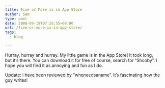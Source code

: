 ```yaml
---
title: Five or More is in App Store
author: Sam
type: post
date: 2008-09-19T07:26:55+00:00
url: /five-or-more-is-in-app-store/
tags:
  - blog

---
```

Hurray, hurray and hurray. My little game is in the App Store! It took long, but it&#8217;s there. You can download it for free of course, search for &#8220;Shooby&#8221;. I hope you will find it as annoying and fun as I do.

Update: I have been reviewed by &#8220;whoneedsaname&#8221;. It&#8217;s fascinating how the guy writes!

